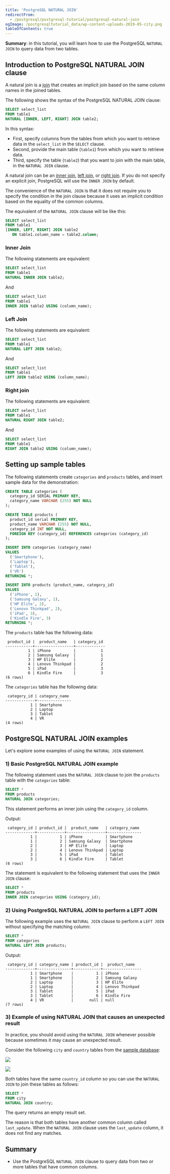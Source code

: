 ```yaml
---
title: 'PostgreSQL NATURAL JOIN'
redirectFrom:
  - /postgresql/postgresql-tutorial/postgresql-natural-join
ogImage: /postgresqltutorial_data/wp-content-uploads-2019-05-city.png
tableOfContents: true
---
```


**Summary**: in this tutorial, you will learn how to use the PostgreSQL `NATURAL JOIN` to query data from two tables.

## Introduction to PostgreSQL NATURAL JOIN clause

A natural join is a [join](/postgresql/postgresql-joins) that creates an implicit join based on the same column names in the joined tables.

The following shows the syntax of the PostgreSQL NATURAL JOIN clause:

```sql
SELECT select_list
FROM table1
NATURAL [INNER, LEFT, RIGHT] JOIN table2;
```

In this syntax:

- First, specify columns from the tables from which you want to retrieve data in the `select_list` in the `SELECT` clause.
- Second, provide the main table (`table1`) from which you want to retrieve data.
- Third, specify the table (`table2`) that you want to join with the main table, in the `NATURAL JOIN` clause.

A natural join can be an [inner join](/postgresql/postgresql-inner-join), [left join](/postgresql/postgresql-tutorial/postgresql-left-join), or [right join](/postgresql/postgresql-tutorial/postgresql-right-join). If you do not specify an explicit join, PostgreSQL will use the `INNER JOIN` by default.

The convenience of the `NATURAL JOIN` is that it does not require you to specify the condition in the join clause because it uses an implicit condition based on the equality of the common columns.

The equivalent of the `NATURAL JOIN` clause will be like this:

```sql
SELECT select_list
FROM table1
[INNER, LEFT, RIGHT] JOIN table2
   ON table1.column_name = table2.column;
```

### Inner Join

The following statements are equivalent:

```sql
SELECT select_list
FROM table1
NATURAL INNER JOIN table2;
```

And

```sql
SELECT select_list
FROM table1
INNER JOIN table2 USING (column_name);
```

### Left Join

The following statements are equivalent:

```sql
SELECT select_list
FROM table1
NATURAL LEFT JOIN table2;
```

And

```sql
SELECT select_list
FROM table1
LEFT JOIN table2 USING (column_name);
```

### Right join

The following statements are equivalent:

```sql
SELECT select_list
FROM table1
NATURAL RIGHT JOIN table2;
```

And

```sql
SELECT select_list
FROM table1
RIGHT JOIN table2 USING (column_name);
```

## Setting up sample tables

The following statements create `categories` and `products` tables, and insert sample data for the demonstration:

```sql
CREATE TABLE categories (
  category_id SERIAL PRIMARY KEY,
  category_name VARCHAR (255) NOT NULL
);

CREATE TABLE products (
  product_id serial PRIMARY KEY,
  product_name VARCHAR (255) NOT NULL,
  category_id INT NOT NULL,
  FOREIGN KEY (category_id) REFERENCES categories (category_id)
);

INSERT INTO categories (category_name)
VALUES
  ('Smartphone'),
  ('Laptop'),
  ('Tablet'),
  ('VR')
RETURNING *;

INSERT INTO products (product_name, category_id)
VALUES
  ('iPhone', 1),
  ('Samsung Galaxy', 1),
  ('HP Elite', 2),
  ('Lenovo Thinkpad', 2),
  ('iPad', 3),
  ('Kindle Fire', 3)
RETURNING *;
```

The `products` table has the following data:

```
 product_id |  product_name   | category_id
------------+-----------------+-------------
          1 | iPhone          |           1
          2 | Samsung Galaxy  |           1
          3 | HP Elite        |           2
          4 | Lenovo Thinkpad |           2
          5 | iPad            |           3
          6 | Kindle Fire     |           3
(6 rows)
```

The `categories` table has the following data:

```
 category_id | category_name
-------------+---------------
           1 | Smartphone
           2 | Laptop
           3 | Tablet
           4 | VR
(4 rows)
```

## PostgreSQL NATURAL JOIN examples

Let's explore some examples of using the `NATURAL JOIN` statement.

### 1) Basic PostgreSQL NATURAL JOIN example

The following statement uses the `NATURAL JOIN` clause to join the `products` table with the `categories` table:

```sql
SELECT *
FROM products
NATURAL JOIN categories;
```

This statement performs an inner join using the `category_id` column.

Output:

```
 category_id | product_id |  product_name   | category_name
-------------+------------+-----------------+---------------
           1 |          1 | iPhone          | Smartphone
           1 |          2 | Samsung Galaxy  | Smartphone
           2 |          3 | HP Elite        | Laptop
           2 |          4 | Lenovo Thinkpad | Laptop
           3 |          5 | iPad            | Tablet
           3 |          6 | Kindle Fire     | Tablet
(6 rows)
```

The statement is equivalent to the following statement that uses the `INNER JOIN` clause:

```sql
SELECT *
FROM products
INNER JOIN categories USING (category_id);
```

### 2) Using PostgreSQL NATURAL JOIN to perform a LEFT JOIN

The following example uses the `NATURAL JOIN` clause to perform a `LEFT JOIN` without specifying the matching column:

```sql
SELECT *
FROM categories
NATURAL LEFT JOIN products;
```

Output:

```
 category_id | category_name | product_id |  product_name
-------------+---------------+------------+-----------------
           1 | Smartphone    |          1 | iPhone
           1 | Smartphone    |          2 | Samsung Galaxy
           2 | Laptop        |          3 | HP Elite
           2 | Laptop        |          4 | Lenovo Thinkpad
           3 | Tablet        |          5 | iPad
           3 | Tablet        |          6 | Kindle Fire
           4 | VR            |       null | null
(7 rows)
```

### 3) Example of using NATURAL JOIN that causes an unexpected result

In practice, you should avoid using the `NATURAL JOIN` whenever possible because sometimes it may cause an unexpected result.

Consider the following `city` and `country` tables from the [sample database](/postgresql/postgresql-getting-started/postgresql-sample-database):

![](/postgresqltutorial_data/wp-content-uploads-2019-05-city.png)

![](/postgresqltutorial_data/wp-content-uploads-2019-05-country.png)

Both tables have the same `country_id` column so you can use the `NATURAL JOIN` to join these tables as follows:

```sql
SELECT *
FROM city
NATURAL JOIN country;
```

The query returns an empty result set.

The reason is that both tables have another common column called `last_update`. When the `NATURAL JOIN` clause uses the `last_update` column, it does not find any matches.

## Summary

- Use the PostgreSQL `NATURAL JOIN` clause to query data from two or more tables that have common columns.
